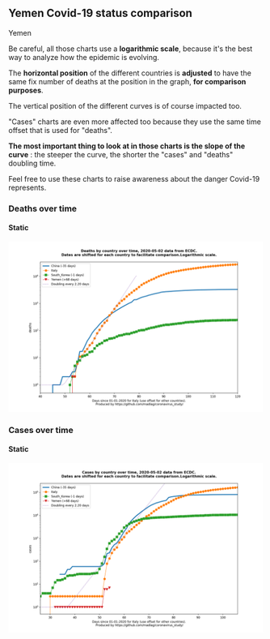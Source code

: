 ## Yemen Covid-19 status comparison 

Yemen



Be careful, all those charts use a **logarithmic scale**, because it's the best way to analyze how the epidemic is evolving.
 
The **horizontal position** of the different countries is **adjusted** to have the same fix number of deaths at the position in the graph, **for comparison purposes**.

The vertical position of the different curves is of course impacted too.

"Cases" charts are even more affected too because they use the same time offset that is used for "deaths".

**The most important thing to look at in those charts is the slope of the curve** : the steeper the curve, the shorter the "cases" and "deaths" doubling time.

Feel free to use these charts to raise awareness about the danger Covid-19 represents. 


 
### Deaths over time
 
#### Static
![Yemen covid-19 deaths static chart](https://raw.githubusercontent.com/madlag/coronavirus_study/master/notebooks/graphs/2020-05-02/countries/Yemen/2020-05-02_Yemen_deaths.png "Yemen covid-19 deaths static chart")   

 
### Cases over time
 
#### Static
![Yemen covid-19 cases static chart](https://raw.githubusercontent.com/madlag/coronavirus_study/master/notebooks/graphs/2020-05-02/countries/Yemen/2020-05-02_Yemen_cases.png "Yemen covid-19 cases static chart")   

